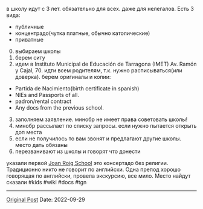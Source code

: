 в школу идут с 3 лет. обязательно для всех. даже для нелегалов. Есть 3 вида:
- публичные
- концентрадо(чутка платные, обычно католические)
- приватные

0. выбираем школы
1. берем ситу
2. идем в Instituto Municipal de Educación de Tarragona (IMET) Av. Ramón y Cajal, 70. идти всем родителям, т.к. нужно расписываться(или доверка). берем оригиналы и копии: 
- Partida de Nacimiento(birth certificate in spanish)
- NIEs and Passports of all.
- padron/rental contract
- Any docs from the previous school.
3. заполняем заявление. минобр не имеет права советовать школы!
4. минобр рассылает по списку запросы. если нужно пытается открыть доп места
5. если не получилось то вам звонят и предлагают другие школы. место дать обязаны
6. перезванивают из школы и говорят что донести

указали первой [Joan Roig School](https://maps.app.goo.gl/pMFZmxZvZ6LKnN869?g_st=ic) это консертадо без религии. Традиционно никто не говорит по английски. Одна препод хорошо говорящая по английски, провела экскурсию, все мило. Место найдут сказали #kids #wiki #docs #tgn

---
[Original Post](https://t.me/lev2tarragona/281)
Date: 2022-09-29

